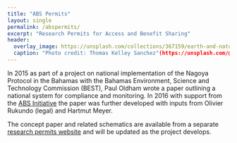 ```yaml
---
title: "ABS Permits"
layout: single
permalink: /abspermits/
excerpt: "Research Permits for Access and Benefit Sharing"
header:
  overlay_image: https://unsplash.com/collections/367159/earth-and-nature?photo=t20pc32VbrU
  caption: "Photo credit: Thomas Kelley Sanchez"(https://unsplash.com/@thkelley)
---
```


In 2015 as part of a project on national implementation of the Nagoya Protocol in the Bahamas with the Bahamas Environment, Science and Technology Commission (BEST), Paul Oldham wrote a paper outlining a national system for compliance and monitoring. In 2016 with support from the [ABS Initiative](http://www.abs-initiative.info) the paper was further developed with inputs from Olivier Rukundo (legal) and Hartmut Meyer. 

The concept paper and related schematics are available from a separate [research permits website](http://abspermits.net/) and will be updated as the project develops.
